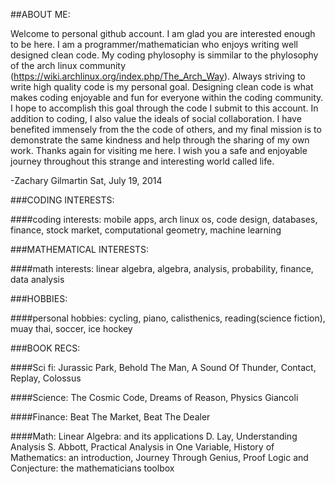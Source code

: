 
##ABOUT ME:

Welcome to personal github account. I am glad you are interested enough to be here. I am a programmer/mathematician who enjoys writing well designed clean code. My coding phylosophy is simmilar to the phylosophy of the arch linux community (https://wiki.archlinux.org/index.php/The_Arch_Way). Always striving to write high quality code is my personal goal. Designing clean code is what makes coding enjoyable and fun for everyone within the coding community. I hope to accomplish this goal through the code I submit to this account. In addition to coding, I also value the ideals of social collaboration. I have benefited immensely from the the code of others, and my final mission is to demonstrate the same kindness and help through the sharing of my own work. Thanks again for visiting me here. I wish you a safe and enjoyable journey throughout this strange and interesting world called life.

-Zachary Gilmartin
Sat, July 19, 2014


###CODING INTERESTS:

####coding interests: 
mobile apps, arch linux os, code design, databases, finance, stock market, computational geometry, machine learning


###MATHEMATICAL INTERESTS:

####math interests: 
linear algebra, algebra, analysis, probability, finance, data analysis


###HOBBIES:

####personal hobbies: 
cycling, piano, calisthenics, reading(science fiction), muay thai, soccer, ice hockey


###BOOK RECS:

####Sci fi:
Jurassic Park, Behold The Man, A Sound Of Thunder, Contact, Replay, Colossus

####Science: 
The Cosmic Code, Dreams of Reason, Physics Giancoli

####Finance: 
Beat The Market, Beat The Dealer

####Math: 
Linear Algebra: and its applications D. Lay, Understanding Analysis S. Abbott, Practical Analysis in One Variable, History of Mathematics: an introduction, Journey Through Genius, Proof Logic and Conjecture: the mathematicians toolbox  

